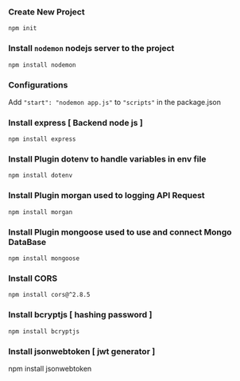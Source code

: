### Create New Project
`npm init`

### Install `nodemon` nodejs server to the project
`npm install nodemon`

### Configurations
Add `"start": "nodemon app.js"` to `"scripts"` in the package.json

### Install express [ Backend node js ]
`npm install express`


### Install Plugin dotenv to handle variables in env file
`npm install dotenv`

### Install Plugin morgan used to logging API Request
`npm install morgan`


### Install Plugin mongoose used to use and connect Mongo DataBase
`npm install mongoose`

### Install CORS
`npm install cors@^2.8.5`

### Install bcryptjs [ hashing password ]
`npm install bcryptjs`

### Install jsonwebtoken [ jwt generator ]
npm install jsonwebtoken